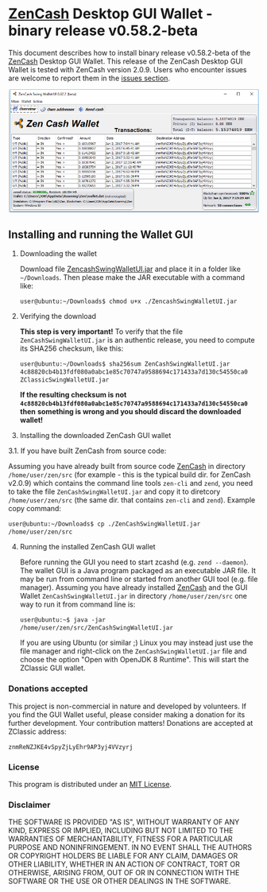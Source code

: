 # [ZenCash](http://zensystem.io) Desktop GUI Wallet - binary release v0.58.2-beta

This document describes how to install binary release v0.58.2-beta of the [ZenCash](http://zensystem.io) 
Desktop GUI Wallet. This release of the ZenCash Desktop GUI Wallet is tested with ZenCash version 
2.0.9. Users who encounter issues are welcome to report them in 
the [issues section](https://github.com/aicjofs/zencash-swing-wallet-ui/issues). 

![Screenshot](https://github.com/aicjofs/zencash-swing-wallet-ui/raw/master/docs/ZClassicWallet.png "Main Window")

## Installing and running the Wallet GUI

1. Downloading the wallet
 
   Download file [ZencashSwingWalletUI.jar](https://github.com/aicjofs/zencash-swing-wallet-ui/files/1070166/ZenCashSwingWalletUI62beta2.zip)
   and place it in a folder like `~/Downloads`. Then please make the JAR executable with a command like:
   ```
   user@ubuntu:~/Downloads$ chmod u+x ./ZencashSwingWalletUI.jar
   ```
   
2. Verifying the download

   **This step is very important!** To verify that the file `ZenCashSwingWalletUI.jar` is an authentic release, you
   need to compute its SHA256 checksum, like this:
   ```
   user@ubuntu:~/Downloads$ sha256sum ZenCashSwingWalletUI.jar 
   4c88820cb4b13fdf080a0abc1e85c70747a9588694c171433a7d130c54550ca0  ZClassicSwingWalletUI.jar
   ```
   **If the resulting checksum is not `4c88820cb4b13fdf080a0abc1e85c70747a9588694c171433a7d130c54550ca0` then**
   **something is wrong and you should discard the downloaded wallet!**

3. Installing the downloaded ZenCash GUI wallet

  3.1. If you have built ZenCash from source code:

   Assuming you have already built from source code [ZenCash](http://zensystem.io) in directory `/home/user/zen/src` (for 
   example - this is the typical build dir. for ZenCash v2.0.9) which contains the command line tools `zen-cli` 
   and `zend`, you need to take the file `ZenCashSwingWalletUI.jar` and copy it 
   to diretcory `/home/user/zen/src` (the same dir. that contains `zen-cli` and `zend`). Example copy command:
   ```
   user@ubuntu:~/Downloads$ cp ./ZenCashSwingWalletUI.jar /home/user/zen/src    
   ```
   
4. Running the installed ZenCash GUI wallet

   Before running the GUI you need to start zcashd (e.g. `zend --daemon`). The wallet GUI is a Java program packaged 
   as an executable JAR file. It may be run from command line or started from another GUI tool (e.g. file manager). 
   Assuming you have already installed [ZenCash](http://zensystem.io) and the GUI Wallet `ZenCashSwingWalletUI.jar` in 
   directory `/home/user/zen/src` one way to run it from command line is:
   ```
   user@ubuntu:~$ java -jar /home/user/zen/src/ZenCashSwingWalletUI.jar
   ```
   If you are using Ubuntu (or similar ;) Linux you may instead just use the file manager and 
   right-click on the `ZenCashSwingWalletUI.jar` file and choose the option "Open with OpenJDK 8 Runtime". 
   This will start the ZClassic GUI wallet.

### Donations accepted
This project is non-commercial in nature and developed by volunteers. If you find the GUI
Wallet useful, please consider making a donation for its further development. Your contribution matters! Donations 
are accepted at ZClassic address:
```
znmReNZJKE4vSpyZjLyEhr9AP3yj4VVzyrj
```

### License
This program is distributed under an [MIT License](https://github.com/aicjofs/zencash-swing-wallet-ui/raw/master/LICENSE).

### Disclaimer

THE SOFTWARE IS PROVIDED "AS IS", WITHOUT WARRANTY OF ANY KIND, EXPRESS OR
IMPLIED, INCLUDING BUT NOT LIMITED TO THE WARRANTIES OF MERCHANTABILITY,
FITNESS FOR A PARTICULAR PURPOSE AND NONINFRINGEMENT. IN NO EVENT SHALL THE
AUTHORS OR COPYRIGHT HOLDERS BE LIABLE FOR ANY CLAIM, DAMAGES OR OTHER
LIABILITY, WHETHER IN AN ACTION OF CONTRACT, TORT OR OTHERWISE, ARISING FROM,
OUT OF OR IN CONNECTION WITH THE SOFTWARE OR THE USE OR OTHER DEALINGS IN THE
SOFTWARE.

